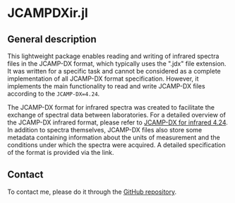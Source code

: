 
# JCAMPDXir.jl

## General description
This lightweight package enables reading and writing of infrared spectra files in the JCAMP-DX format, which typically uses the ".jdx" file extension. It was written for a specific task and cannot be considered as a complete implementation of all JCAMP-DX format specification. However, it implements the main functionality to read  and write JCAMP-DX files according to the `JCAMP-DX=4.24`.

The JCAMP-DX format for infrared spectra was created to facilitate the exchange of spectral data between laboratories. For a detailed overview of the JCAMP-DX infrared format, please refer to [JCAMP-DX for infrared 4.24](https://iupac.org/what-we-do/digital-standards/jcamp-dx/). In addition to spectra themselves, JCAMP-DX files also store some metadata containing information about the units of measurement and the conditions under which the spectra were acquired. A detailed specification of the format is provided via the link.  

## Contact

To contact me, please do it through the [GitHub repository](https://github.com/Manarom/JCAMPDXir.jl).
